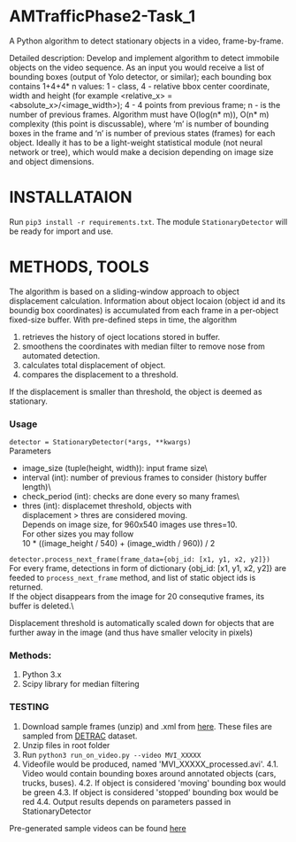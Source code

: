 # AMTrafficPhase2-Task_1
A Python algorithm to detect stationary objects in a video, frame-by-frame.

Detailed description:
Develop and implement algorithm to detect immobile objects on the video
sequence. As an input you would receive a list of bounding boxes (output of
Yolo detector, or similar); each bounding box contains 1+4+4* n values: 1 -
class, 4 - relative bbox center coordinate, width and height (for example
<relative_x> = <absolute_x>/<image_width>); 4 - 4 points from previous
frame; n - is the number of previous frames.
Algorithm must have O(log(n* m)), O(n* m) complexity (this point is
discussable), where ‘m’ is number of bounding boxes in the frame and ‘n’ is
number of previous states (frames) for each object.
Ideally it has to be a light-weight statistical module (not neural network or
tree), which would make a decision depending on image size and object
dimensions.

# INSTALLATAION

Run ```pip3 install -r requirements.txt```.
The module ```StationaryDetector``` will be ready for import and use.

# METHODS, TOOLS
The algorithm is based on a sliding-window approach to object displacement calculation. Information about object locaion (object id and its boundig box coordinates) is accumulated from each frame in a per-object fixed-size buffer. With pre-defined steps in time, the algorithm 
1. retrieves the history of oject locations stored in buffer.
2. smoothens the coordinates with median filter to remove nose from automated detection.
3. calculates total displacement of object.
4. compares the displacement to a threshold. 

If the displacement is smaller than threshold, the object is deemed as stationary.

### Usage
```detector = StationaryDetector(*args, **kwargs)```\
Parameters
* image_size (tuple(height, width)): input frame size\
* interval (int): number of previous frames to consider (history buffer length)\
* check_period (int): checks are done every so many frames\
* thres (int): displacemet threshold, objects with \
 displacement > thres are considered moving.\
 Depends on image size, for 960x540 images use thres=10.\
 For other sizes you may follow\
 10 * ((image_height / 540) + (image_width / 960)) / 2
 
```detector.process_next_frame(frame_data={obj_id: [x1, y1, x2, y2]}) ```\
For every frame, detections in form of dictionary {obj_id: [x1, y1, x2, y2]} are feeded to `process_next_frame` method, and list of static object ids is returned.\
If the object disappears from the image for 20 consequtive frames, its buffer is deleted.\
        
 Displacement threshold is automatically scaled down for objects that are further away in the image (and thus have smaller velocity
 in pixels)       

### Methods:
1. Python 3.x
2. Scipy library for median filtering

### TESTING

1. Download sample frames (unzip) and .xml from [here](https://drive.google.com/drive/folders/1JIlapTGeaaDHd3YW0zMwy7zE9-7q8SEt?usp=sharing). These files are sampled from [DETRAC](http://detrac-db.rit.albany.edu/) dataset.
2. Unzip files in root folder
3. Run ```python3 run_on_video.py --video MVI_XXXXX```
4. Videofile would be produced, named 'MVI_XXXXX_processed.avi'. 
4.1. Video would contain bounding boxes around annotated objects (cars, trucks, buses). 
4.2. If object is considered 'moving' bounding box would be green
4.3. If object is considered 'stopped' bounding box would be red
4.4. Output results depends on parameters passed in StationaryDetector

Pre-generated sample videos can be found [here](https://drive.google.com/drive/folders/1eGF9n1a5DLjWFDgS-dgpkmBm8AK_XdLk?usp=sharing)
